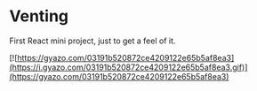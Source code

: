 # Venting

First React mini project, just to get a feel of it.

[![https://gyazo.com/03191b520872ce4209122e65b5af8ea3](https://i.gyazo.com/03191b520872ce4209122e65b5af8ea3.gif)](https://gyazo.com/03191b520872ce4209122e65b5af8ea3)
